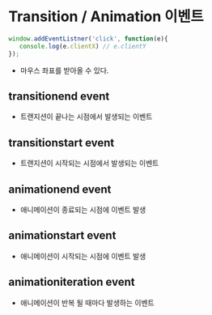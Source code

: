 # Transition / Animation 이벤트

```javascript
window.addEventListner('click', function(e){
   console.log(e.clientX) // e.clientY
});
```

- 마우스 좌표를 받아올 수 있다.



## transitionend event

- 트랜지션이 끝나는 시점에서 발생되는 이벤트



## transitionstart event

- 트랜지션이 시작되는 시점에서 발생되는 이벤트



## animationend event

- 애니메이션이 종료되는 시점에 이벤트 발생



## animationstart event

- 애니메이션이 시작되는 시점에 이벤트 발생



## animationiteration event

- 애니메이션이 반복 될 때마다 발생하는 이벤트